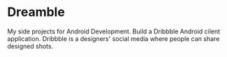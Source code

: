 # Dreamble
My side projects for Android Development. 
Build a Dribbble Android cilent application. Dribbble is a designers' social media where people can share designed shots. 
